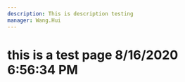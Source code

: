 ```yaml
---
description: This is description testing
manager: Wang.Hui
---
```

# this is a test page 8/16/2020 6:56:34 PM